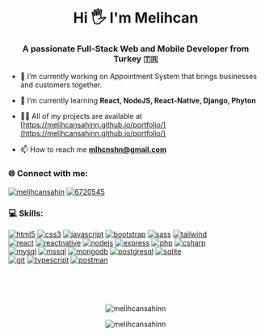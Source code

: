 <h1 align="center">Hi 🖐️ I'm Melihcan</h1>
<h3 align="center">A passionate Full-Stack Web and Mobile Developer from Turkey 🇹🇷</h3>

- 🔭 I’m currently working on Appointment System that brings businesses and customers together.

- 🌱 I’m currently learning **React, NodeJS, React-Native, Django, Phyton**

- 👨‍💻 All of my projects are available at [https://melihcansahinn.github.io/portfolio/](https://melihcansahinn.github.io/portfolio/)

- 📫 How to reach me **mlhcnshn@gmail.com**

<h3 align="left"> 🌐 Connect with me:</h3>
<p align="left">
<a href="https://linkedin.com/in/melihcansahin" target="blank"><img align="center" src="https://img.shields.io/badge/LinkedIn-blue?logo=linkedin&logoColor=white&style=for-the-badge" alt="melihcansahin" /></a>
<a href="https://stackoverflow.com/users/6720545" target="blank"><img align="center" src="https://img.shields.io/badge/Stackoverflow-orange?logo=stackoverflow&logoColor=white&style=for-the-badge" alt="6720545" /></a>
</p>

<h3 align="left"> 💻 Skills:</h3>
<p align="left"> <a href="https://www.w3.org/html/" target="_blank" rel="noreferrer"> 
  <img src="https://img.shields.io/badge/HTML5-orange?logo=html5&logoColor=white&style=for-the-badge" alt="html5"/></a>
  <a href="https://www.w3schools.com/css/" target="_blank" rel="noreferrer">
    <img src="https://img.shields.io/badge/CSS3-blue?logo=css3&logoColor=white&style=for-the-badge" alt="css3"/></a>
  <a href="https://developer.mozilla.org/en-US/docs/Web/JavaScript" target="_blank" rel="noreferrer"> 
    <img src="https://img.shields.io/badge/Javascript-FCDC00?logo=javascript&logoColor=black&style=for-the-badge" alt="javascript"/></a>
  <a href="https://getbootstrap.com" target="_blank" rel="noreferrer"> 
    <img src="https://img.shields.io/badge/Bootstrap-7C11F9?logo=bootstrap&logoColor=white&style=for-the-badge" alt="bootstrap"/></a>
  <a href="https://sass-lang.com" target="_blank" rel="noreferrer">
    <img src="https://img.shields.io/badge/SASS-CF649A?logo=sass&logoColor=white&style=for-the-badge" alt="sass"/></a>
  <a href="https://tailwindcss.com/" target="_blank" rel="noreferrer"> 
    <img src="https://img.shields.io/badge/Tailwind%20css-38BDF8?logo=tailwindcss&logoColor=white&style=for-the-badge" alt="tailwind"/></a>
  <br>
  <a href="https://reactjs.org/" target="_blank" rel="noreferrer"> 
    <img src="https://img.shields.io/badge/React-087EA4?logo=react&logoColor=white&style=for-the-badge" alt="react"/></a>
  <a href="https://reactnative.dev/" target="_blank" rel="noreferrer"> 
    <img src="https://img.shields.io/badge/React%20Native-087EA4?logo=react&logoColor=white&style=for-the-badge" alt="reactnative"/></a>
  <a href="https://nodejs.org" target="_blank" rel="noreferrer"> 
    <img src="https://img.shields.io/badge/Node%20JS-5F9E4E?logo=node.js&logoColor=white&style=for-the-badge" alt="nodejs"/></a>
  <a href="https://expressjs.com" target="_blank" rel="noreferrer"> 
    <img src="https://img.shields.io/badge/Express%20JS-828282?logo=express&logoColor=white&style=for-the-badge" alt="express"/></a>
  <a href="https://www.php.net" target="_blank" rel="noreferrer"> 
    <img src="https://img.shields.io/badge/php-7A86B8?logo=php&logoColor=white&style=for-the-badge" alt="php"/></a>
  <a href="https://www.w3schools.com/cs/" target="_blank" rel="noreferrer"> 
    <img src="https://img.shields.io/badge/C%23-1D9923?logo=csharp&logoColor=white&style=for-the-badge" alt="csharp"/></a>
  <br>
  <a href="https://www.mysql.com/" target="_blank" rel="noreferrer"> 
    <img src="https://img.shields.io/badge/Mysql-00758F?logo=mysql&logoColor=white&style=for-the-badge" alt="mysql"/></a>
  <a href="https://www.microsoft.com/en-us/sql-server" target="_blank" rel="noreferrer"> 
    <img src="https://img.shields.io/badge/MS%20SQL-CA171B?logo=microsoft-sql-server&logoColor=white&style=for-the-badge" alt="mssql"/></a>
  <a href="https://www.mongodb.com/" target="_blank" rel="noreferrer"> 
    <img src="https://img.shields.io/badge/MongoDB-45A237?logo=mongodb&logoColor=white&style=for-the-badge" alt="mongodb"/></a>
  <a href="https://www.postgresql.org" target="_blank" rel="noreferrer"> 
    <img src="https://img.shields.io/badge/PostgreSQL-336791?logo=postgresql&logoColor=white&style=for-the-badge" alt="postgresql"/></a>
  <a href="https://www.sqlite.org/" target="_blank" rel="noreferrer"> 
    <img src="https://img.shields.io/badge/SQLite-58AADC?logo=sqlite&logoColor=white&style=for-the-badge" alt="sqlite" /></a>
  <br>
  <a href="https://git-scm.com/" target="_blank" rel="noreferrer"> 
    <img src="https://img.shields.io/badge/git-E84D31?logo=git&logoColor=white&style=for-the-badge" alt="git"/></a>
  <a href="https://www.typescriptlang.org/" target="_blank" rel="noreferrer"> 
    <img src="https://img.shields.io/badge/typescript-3178C6?logo=typescript&logoColor=white&style=for-the-badge" alt="typescript"/></a>
  <a href="https://postman.com" target="_blank" rel="noreferrer"> 
    <img src="https://img.shields.io/badge/postman-F56933?logo=postman&logoColor=white&style=for-the-badge" alt="postman"/></a>
</p>

<br><br><br>
<p align="center"><img align="center" src="https://github-readme-stats.vercel.app/api/top-langs?username=melihcansahinn&show_icons=true&locale=en&layout=compact" alt="melihcansahinn" /></p>

<p align="center"><img align="center" src="https://github-readme-streak-stats.herokuapp.com/?user=melihcansahinn&" alt="melihcansahinn" /></p>
